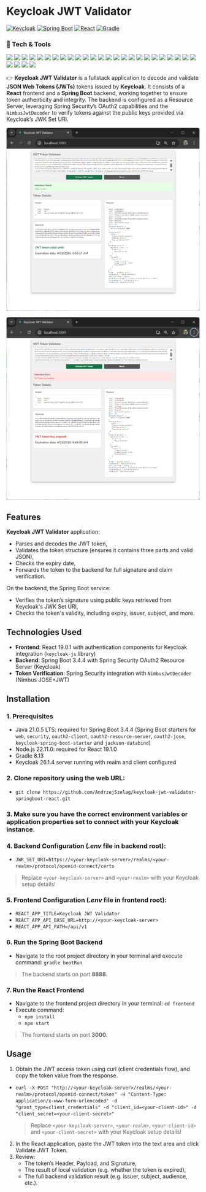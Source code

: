 # Keycloak JWT Validator 

[<img alt="Keycloak" src="https://img.shields.io/badge/Keycloak-26.1.4-0071C1.svg?logo=keycloak">](https://www.keycloak.org/) 
[<img alt="Spring Boot" src="https://img.shields.io/badge/Spring Boot-3.4.4-6DB33F.svg?logo=springboot">](<https://spring.io/projects/spring-boot>) 
[<img alt="React" src="https://img.shields.io/badge/React-19.1.0-61DAFB?logo=react&logoColor=white">](https://react.dev/) 
[<img alt="Gradle" src="https://img.shields.io/badge/Gradle-8.13-02303A.svg?logo=gradle">](https://gradle.org/)



### 🧰 Tech & Tools

<a href="https://www.java.com/en/"><img src="https://img.shields.io/badge/Java-ED8B00?style=for-the-badge&logo=java&logoColor=white"/></a>
<a href="https://openjdk.org/projects/jdk/17/"><img src="https://img.shields.io/badge/Java 17-ED8B00?style=for-the-badge&logo=openjdk&logoColor=white"/></a>
<a href="https://openjdk.org/projects/jdk/21/"><img src="https://img.shields.io/badge/Java 21-ED8B00?style=for-the-badge&logo=openjdk&logoColor=white"/></a>
<a href="https://spring.io/projects/spring-boot"><img src="https://img.shields.io/badge/Spring Boot-6DB33F?style=for-the-badge&logo=springboot&logoColor=white"/></a>
<a href="https://projectlombok.org/"><img src="https://img.shields.io/badge/Lombok-FF0000?style=for-the-badge&logoColor=white"/></a>
<a href="https://maven.apache.org/"><img src="https://img.shields.io/badge/Apache Maven-C71A36?style=for-the-badge&logo=apachemaven&logoColor=white"/></a>
<a href="https://jakarta.ee/"><img src="https://img.shields.io/badge/Java EE-007396?style=for-the-badge&logo=java&logoColor=white"/></a>
<a href="https://hibernate.org/jpa/"><img src="https://img.shields.io/badge/JPA-59666C?style=for-the-badge&logo=hibernate&logoColor=white"/></a>
<a href="https://jakarta.ee/specifications/faces/"><img src="https://img.shields.io/badge/JSF-2C2255?style=for-the-badge&logoColor=white"/></a>
<a href="https://jakarta.ee/specifications/cdi/"><img src="https://img.shields.io/badge/CDI-0099CC?style=for-the-badge&logoColor=white"/></a>
<a href="https://jakarta.ee/specifications/transactions/"><img src="https://img.shields.io/badge/JTA-7B4F9A?style=for-the-badge&logoColor=white"/></a>
<a href="https://www.mongodb.com/"><img src="https://img.shields.io/badge/MongoDB-47A248?style=for-the-badge&logo=mongodb&logoColor=white"/></a>
<a href="https://kafka.apache.org/"><img src="https://img.shields.io/badge/Apache Kafka-231F20?style=for-the-badge&logo=apachekafka&logoColor=white"/></a>
<a href="https://kafka.apache.org/documentation/#kraft"><img src="https://img.shields.io/badge/KRaft-FF6F00?style=for-the-badge&logo=apachekafka&logoColor=white"/></a>
<a href="https://oauth.net/2/"><img src="https://img.shields.io/badge/OAuth 2.0-0064A5?style=for-the-badge&logo=oauth&logoColor=white"/></a>
<a href="https://www.docker.com/"><img src="https://img.shields.io/badge/Docker-2496ED?style=for-the-badge&logo=docker&logoColor=white"/></a>
<a href="https://kubernetes.io/"><img src="https://img.shields.io/badge/Kubernetes-326CE5?style=for-the-badge&logo=kubernetes&logoColor=white"/></a>
<a href="https://github.com/thecoderscorner/boot-faces"><img src="https://img.shields.io/badge/Boot Faces-0E76A8?style=for-the-badge&logoColor=white"/></a>
<a href="https://www.primefaces.org/"><img src="https://img.shields.io/badge/PrimeFaces-205081?style=for-the-badge&logo=primefaces&logoColor=white"/></a>
<a href="https://www.payara.fish/"><img src="https://img.shields.io/badge/Payara Server-00AEEF?style=for-the-badge&logoColor=white"/></a>
<a href="https://code.visualstudio.com/"><img src="https://img.shields.io/badge/VS Code-007ACC?style=for-the-badge&logo=visualstudiocode&logoColor=white"/></a>
<a href="https://www.jetbrains.com/idea/"><img src="https://img.shields.io/badge/IntelliJ IDEA-000000?style=for-the-badge&logo=intellijidea&logoColor=white"/></a>
<a href="https://www.python.org/"><img src="https://img.shields.io/badge/Python-3776AB?style=for-the-badge&logo=python&logoColor=white"/></a>
<a href="https://www.djangoproject.com/"><img src="https://img.shields.io/badge/Django-092E20?style=for-the-badge&logo=django&logoColor=white"/></a>
<a href="https://www.thymeleaf.org/"><img src="https://img.shields.io/badge/Thymeleaf-005F0F?style=for-the-badge&logoColor=white"/></a>
<a href="https://site.mockito.org/"><img src="https://img.shields.io/badge/Mockito-0A0A0A?style=for-the-badge&logo=mockito&logoColor=white"/></a>
<a href="https://junit.org/"><img src="https://img.shields.io/badge/JUnit-25A162?style=for-the-badge&logo=junit5&logoColor=white"/></a>
<a href="https://assertj.github.io/doc/"><img src="https://img.shields.io/badge/AssertJ-4B0082?style=for-the-badge&logoColor=white"/></a>
<a href="https://www.sonarsource.com/products/sonarqube/"><img src="https://img.shields.io/badge/SonarQube-4E9BCD?style=for-the-badge&logo=sonarqube&logoColor=white"/></a>




👉 **Keycloak JWT Validator** is a fullstack application to decode and validate **JSON Web Tokens (JWTs)** tokens issued by **Keycloak**. It consists of a **React** frontend and a **Spring Boot** backend, working together to ensure token authenticity and integrity. The backend is configured as a Resource Server, leveraging Spring Security’s OAuth2 capabilities and the `NimbusJwtDecoder` to verify tokens against the public keys provided via Keycloak’s JWK Set URI.

![Keycloak JWT Validator - success](/src/main/resources/static/images/url1.png "Keycloak JWT Validator - success")

![Keycloak JWT Validator - error](/src/main/resources/static/images/url2.png "Keycloak JWT Validator - error")

## Features
**Keycloak JWT Validator** application:
- Parses and decodes the JWT token,
- Validates the token structure (ensures it contains three parts and valid JSON),
- Checks the expiry date,
- Forwards the token to the backend for full signature and claim verification.

On the backend, the Spring Boot service:
- Verifies the token’s signature using public keys retrieved from Keycloak's JWK Set URI,
- Checks the token's validity, including expiry, issuer, subject, and more.

## Technologies Used
- **Frontend**: React 19.0.1 with authentication components for Keycloak integration (`keycloak-js` library)
- **Backend**: Spring Boot 3.4.4 with Spring Security OAuth2 Resource Server (Keycloak)
- **Token Verification**: Spring Security integration with `NimbusJwtDecoder` (Nimbus JOSE+JWT)

## Installation

### 1. Prerequisites
- Java 21.0.5 LTS: required for Spring Boot 3.4.4 (Spring Boot starters for `web`, `security`, `oauth2-client`, `oauth2-resource-server`, `oauth2-jose`, `keycloak-spring-boot-starter` and `jackson-databind`)
- Node.js 22.11.0: required for React 19.1.0
- Gradle 8.13
- Keycloak 26.1.4 server running with realm and client configured

### 2. Clone repository using the web URL:
- `git clone https://github.com/AndrzejSzelag/keycloak-jwt-validator-springboot-react.git`

### 3. Make sure you have the correct environment variables or application properties set to connect with your Keycloak instance.

### 4. Backend Configuration (*.env* file in backend root):
- `JWK_SET_URI=https://<your-keycloak-server>/realms/<your-realm>/protocol/openid-connect/certs`

> Replace `<your-keycloak-server>` and `<your-realm>` with your Keycloak setup details!

### 5. Frontend Configuration (*.env* file in frontend root):
- `REACT_APP_TITLE=Keycloak JWT Validator`
- `REACT_APP_API_BASE_URL=http://<your-keycloak-server>`
- `REACT_APP_API_PATH=/api/v1`

### 6. Run the Spring Boot Backend
- Navigate to the root project directory in your terminal and execute command: `gradle bootRun`

> The backend starts on port **8888**.

### 7. Run the React Frontend
- Navigate to the frontend project directory in your terminal: `cd frontend`
- Execute command: 
    - `npm install`
    - `npm start`

> The frontend starts on port **3000**.

## Usage
1. Obtain the JWT access token using curl (client credentials flow), and copy the token value from the response.

- `curl -X POST "http://<your-keycloak-server>/realms/<your-realm>/protocol/openid-connect/token" -H "Content-Type: application/x-www-form-urlencoded" -d "grant_type=client_credentials" -d "client_id=<your-client-id>" -d "client_secret=<your-client-secret>"`

    > Replace `<your-keycloak-server>`, `<your-realm>`, `<your-client-id>` and `<your-client-secret>` with your Keycloak setup details!

2. In the React application, paste the JWT token into the text area and click Validate JWT Token.
3. Review:
    - The token’s Header, Payload, and Signature,
    - The result of local validation (e.g. whether the token is expired),
    - The full backend validation result (e.g. issuer, subject, audience, etc.).
